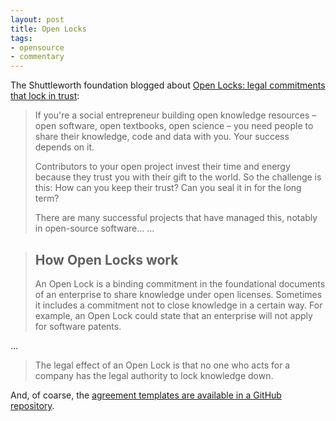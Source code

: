 ```yaml
---
layout: post
title: Open Locks
tags:
- opensource
- commentary
---
```


The Shuttleworth foundation blogged about [Open Locks: legal commitments that lock in trust](https://shuttleworthfoundation.org/thinking/2016/07/07/thinking-open-lock/):

> If you're a social entrepreneur building open knowledge resources – open software, open textbooks, open science – you need people to share their knowledge, code and data with you. Your success depends on it.
>
> Contributors to your open project invest their time and energy because they trust you with their gift to the world. So the challenge is this: How can you keep their trust? Can you seal it in for the long term?
>
> There are many successful projects that have managed this, notably in open-source software…
…

> ## How Open Locks work
>
> An Open Lock is a binding commitment in the foundational documents of an enterprise to share knowledge under open licenses. Sometimes it includes a commitment not to close knowledge in a certain way. For example, an Open Lock could state that an enterprise will not apply for software patents.

…

> The legal effect of an Open Lock is that no one who acts for a company has the legal authority to lock knowledge down.

And, of coarse, the [agreement templates are available in a GitHub repository](https://github.com/ShuttleworthFoundation/agreement_templates).